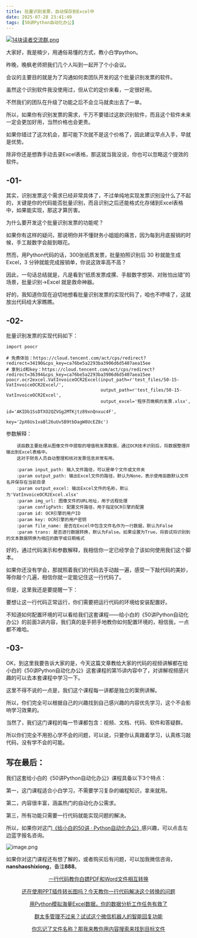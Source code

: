 ```yaml
---
title: 批量识别发票，自动保存到Excel中
date: 2025-07-28 23:41:49
tags: [50讲Python自动化办公]
---
```

[![14块读者交流群.png](https://raw.gitcode.com/user-images/assets/5027920/48edc8fa-6d2e-4eca-9e14-d71638eadb55/14块读者交流群.png '14块读者交流群.png')](https://mp.weixin.qq.com/s?__biz=MzUzNTc5NjA4NQ==&mid=2247502200&idx=1&sn=7e543675545ac6622123af6009fdebce&scene=21#wechat_redirect)

大家好，我是楠少，用通俗易懂的方式，教小白学python。


昨晚，晚枫老师把我们几个人叫到一起开了个小会议。

会议的主要目的就是为了沟通如何卖团队开发的这个批量识别发票的软件。

虽然这个识别软件我没使用过，但从它的定价来看，一定很好用。

不然我们的团队在升级了功能之后不会立马就卖出去了一单。

所以，如果你有识别发票的需求，千万不要错过这款识别软件，而且这个软件未来一定会更加好用，当然价格也会更贵。

如果你错过了这次机会，那可能下次就不是这个价格了，因此建议早点入手，早就是优势。

除非你还是想靠手动去录Excel表格，那这就当我没说，你也可以忽略这个提效的软件。



## -01-


其实，识别发票这个需求已经非常具体了，不过单纯地实现发票识别没什么了不起的，关键是你的代码能否批量识别，而且识别之后还能格式化存储到Excel表格中，如果能实现，那这才算厉害。

为什么要开发这个批量识别发票的功能呢？

如果你有这样的疑问，那说明你并不懂财务小姐姐的痛苦，因为每到月底报销的时候，手工敲数字会敲到眼花。

然而，用Python代码的话，300张纸质发票，批量拍照识别后 30 秒就能生成 Excel，3 分钟就能完成报销单，你说这效率高不高？

因此，一句话总结就是，凡是看到“纸质发票成摞、手敲数字想哭、对账怕出错”的场景，批量识别→Excel 就是救命神器。

好的，我知道你现在迫切地想看批量识别发票的实现代码了，咱也不啰嗦了，这就放出代码给大家瞧瞧。



## -02-


批量识别发票的实现代码如下：
```
import poocr

# 免费体验：https://cloud.tencent.com/act/cps/redirect?redirect=34190&cps_key=ca76be5a2293ba3906d6d5407aea15ee
# 拿到id和key：https://cloud.tencent.com/act/cps/redirect?redirect=36394&cps_key=ca76be5a2293ba3906d6d5407aea15ee
poocr.ocr2excel.VatInvoiceOCR2Excel(input_path=r'test_files/50-15-VatInvoiceOCR2Excel/',
                                    output_path=r'test_files/50-15-VatInvoiceOCR2Excel',
                                    output_excel='程序员晚枫的发票.xlsx',
                                    id='AKIDb1SsDTXO2QZVGg2MTKjtz89xnQnxuc4F',
                                    key='2pX6Us1vaBl26uUv5B9tbDagW8UcEZ8c')
```

参数解释：
```
    该函数主要处理从图像文件中提取的增值税发票数据，通过OCR技术识别后，将数据整理并输出到Excel表格中。
    这对于财务人员自动整理和核对发票信息非常有用。

    :param input_path: 输入文件路径，可以是单个文件或文件夹
    :param output_path: 输出Excel文件的路径，默认为None，表示使用函数默认文件名并保存在当前目录
    :param output_excel: 输出Excel文件的名称，默认为'VatInvoiceOCR2Excel.xlsx'
    :param img_url: 图像文件的URL地址，用于远程处理
    :param configPath: 配置文件路径，用于指定OCR引擎的配置
    :param id: OCR引擎的用户ID
    :param key: OCR引擎的用户密钥
    :param file_name: 是否在Excel中包含文件名作为一行数据，默认为False
    :param trans: 是否进行数据转换，默认为False。如果设置为True，将尝试将识别到的文本数据转换为相应的数字或日期格式
```

好的，通过代码演示和参数解释，我相信你一定已经学会了该如何使用我们这个脚本。

如果你还没有学会，那就照着我们的代码去手动敲一遍，感受一下敲代码的美妙，等你敲个几遍，相信你就一定能记住这一行代码了。

但是，这里我还是要提醒一下：

要想让这一行代码正常运行，你们需要把运行代码的环境给安装配置好。

不知道如何配置环境的可以看给我们这套课程——给小白的《50讲Python自动化办公》的前面3讲内容，我们真的是手把手地教你如何配置环境的，相信我，一点都不难哈。



## -03-


OK，到这里我要告诉大家的是，今天这篇文章教给大家的代码的视频讲解都在给小白的《50讲Python自动化办公》这套课程的第15讲内容中了，对讲解视频感兴趣的可以去本套课程中学习一下。

这里不得不说的一点是，我们这个课程每一讲都是独立的案例讲解。

所以，你们完全可以根据自己的兴趣找到自己感兴趣的内容优先学习，这个不会影响学习效果的。

当然了，我们这门课程的每一节课都包含：视频、文档、代码、软件和答疑群。

所以你们完全不用担心学不会的问题，可以说，只要你认真跟着学习，认真练习敲代码，没有学不会的可能。



## 写在最后：



我们这套给小白的《50讲Python自动化办公》课程具备以下3个特点：

第一，这门课程适合小白学习，不需要学习复杂的编程知识，拿来就用。

第二，内容很丰富，涵盖热门的自动化办公需求。

第三，所有功能只需要一行代码就能实现问题的解决。

所以，如果你对这门[《给小白的50讲 · Python自动化办公》](https://mp.weixin.qq.com/merchant/mppaysubscribe?action=go_paid_article&article_url=https%3A%2F%2Fmp.weixin.qq.com%2Fs%2F9hB7Ghyf_km5ARSBBWt4BQ&token=772408466&lang=zh_CN)感兴趣，可以点击左边蓝字报名咨询。

![image.png](https://raw.gitcode.com/user-images/assets/5027920/df7121f7-192b-42e5-a627-fbe859fa12d2/image.png 'image.png')

如果你对这门课程还有想了解的，或者购买后有问题，可以加我微信咨询，**nanshaoshixiong**，备注**888**。

<center>

[一行代码教你白嫖PDF和Word文件相互转换](https://mp.weixin.qq.com/s?__biz=MzUzNTc5NjA4NQ==&mid=2247502407&idx=1&sn=4b375aaa3f71d008d7a2879be02951cc&scene=21#wechat_redirect)

[还在使用PPT插件转长图吗？今天教你一行代码解决这个转换的问题](https://mp.weixin.qq.com/s?__biz=MzUzNTc5NjA4NQ==&mid=2247502431&idx=1&sn=0636d23d00ccea1f1ee2f2f495e876cf&scene=21#wechat_redirect)
  
[用Python模拟海量Excel数据，你的数据分析工作任务有救了](https://mp.weixin.qq.com/s?__biz=MzUzNTc5NjA4NQ==&mid=2247502439&idx=1&sn=a9c1308bbcfd2ac39fbabab4bacded74&scene=21#wechat_redirect)

[群太多管理不过来？试试这个微信机器人的智能回复功能](https://mp.weixin.qq.com/s?__biz=MzUzNTc5NjA4NQ==&mid=2247502446&idx=1&sn=05ddaf0b55ccb2a35cc89120b4032a43&scene=21#wechat_redirect)

[你忘记了文件名称？那我来教你用内容搜索来找到目标文件](https://mp.weixin.qq.com/s?__biz=MzUzNTc5NjA4NQ==&mid=2247502454&idx=1&sn=0473e26f4a63d132b0a61c1211bce497&scene=21#wechat_redirect)

<center>
